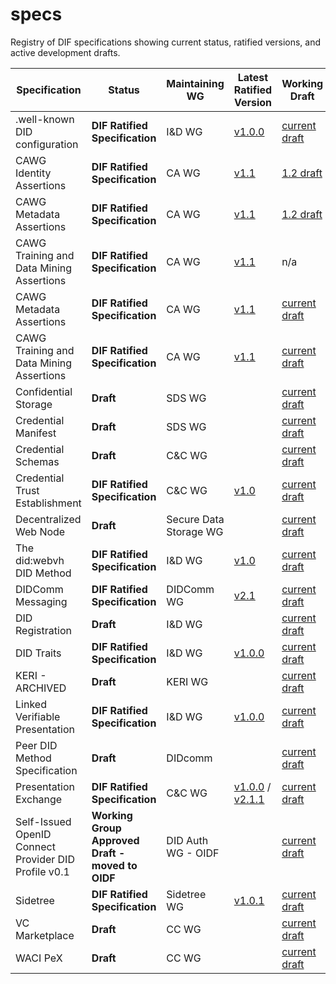 # specs

Registry of DIF specifications showing current status, ratified versions, and active development drafts.

| Specification | Status | Maintaining WG | Latest Ratified Version | Working Draft |
|---------------|--------|----------------|-------------------------|---------------|
| .well-known DID configuration | __DIF Ratified Specification__ | I&D WG | [v1.0.0](https://identity.foundation/well-known-did-configuration/resources/did-configuration/v1.0.0) | [current draft](https://identity.foundation/well-known-did-configuration/resources/did-configuration) |
| CAWG Identity Assertions  | __DIF Ratified Specification__ | CA WG | [v1.1](https://cawg.io/identity/1.1/)  | [1.2 draft](https://cawg.io/identity/1.2-draft/) |
| CAWG Metadata Assertions  | __DIF Ratified Specification__ | CA WG | [v1.1](https://cawg.io/metadata/1.1/) | [1.2 draft](https://cawg.io/metadata/1.2-draft+media-identifiers/) |
| CAWG Training and Data Mining Assertions  | __DIF Ratified Specification__ | CA WG | [v1.1](https://cawg.io/training-and-data-mining/1.1/)   | n/a |
| CAWG Metadata Assertions  | __DIF Ratified Specification__ | CA WG | [v1.1](https://cawg.io/metadata/1.1/) | [current draft](https://cawg.io/metadata/) |
| CAWG Training and Data Mining Assertions  | __DIF Ratified Specification__ | CA WG | [v1.1](https://cawg.io/training-and-data-mining/1.1/)   | [current draft](https://cawg.io/training-and-data-mining/) |
| Confidential Storage | __Draft__  |SDS WG |   |  [current draft](https://identity.foundation/confidential-storage/) |
| Credential Manifest | __Draft__ |  SDS WG |  |  [current draft](https://identity.foundation/credential-manifest/) |
| Credential Schemas  | __Draft__ | C&C WG | | [current draft](https://identity.foundation/credential-schemas/) |
| Credential Trust Establishment | __DIF Ratified Specification__  | C&C WG | [v1.0](https://identity.foundation/credential-trust-establishment/) | [current draft](https://identity.foundation/credential-trust-establishment/) |
| Decentralized Web Node  | __Draft__  | Secure Data Storage WG |  |  [current draft](https://identity.foundation/decentralized-web-node/spec/) |
| The did:webvh DID Method  | __DIF Ratified Specification__ | I&D WG | [v1.0](https://identity.foundation/didwebvh/v1.0/) | [current draft](https://identity.foundation/didwebvh/) |
| DIDComm Messaging  | __DIF Ratified Specification__ | DIDComm WG | [v2.1](https://identity.foundation/didcomm-messaging/spec/v2.1/)|  [current draft](https://identity.foundation/didcomm-messaging/spec/) |
| DID Registration  | __Draft__  |  I&D WG |  |  [current draft](https://identity.foundation/did-registration/) |
| DID Traits  | __DIF Ratified Specification__ | I&D WG | [v1.0.0](https://identity.foundation/did-traits/v1.0.0/) | [current draft](https://identity.foundation/did-traits/) |
| KERI - ARCHIVED | __Draft__ | KERI WG |   |  [current draft](https://github.com/decentralized-identity/keri) |
| Linked Verifiable Presentation  | __DIF Ratified Specification__ | I&D WG  | [v1.0.0](https://identity.foundation/linked-vp/spec/v1.0.0/) | [current draft](https://identity.foundation/linked-vp)|
| Peer DID Method Specification  | __Draft__ | DIDcomm  |  |   [current draft](https://identity.foundation/peer-did-method-spec/) |
| Presentation Exchange | __DIF Ratified Specification__ | C&C WG |  [v1.0.0](https://identity.foundation/presentation-exchange/spec/v1.0.0/) / [v2.1.1](https://identity.foundation/presentation-exchange/spec/v2.1.1/) | [current draft](https://github.com/decentralized-identity/presentation-exchange) |
| Self-Issued OpenID Connect Provider DID Profile v0.1  | __Working Group Approved Draft - moved to OIDF__  | DID Auth WG - OIDF  | | [current draft](https://identity.foundation/did-siop/) |
| Sidetree   | __DIF Ratified Specification__  | Sidetree WG |[v1.0.1](https://identity.foundation/sidetree/spec/) | [current draft](https://identity.foundation/sidetree/spec/) |
| VC Marketplace | __Draft__| CC WG | | [current draft](https://identity.foundation/vc-marketplace/) |
| WACI PeX | __Draft__ | CC WG | | [current draft](https://identity.foundation/waci-presentation-exchange/) |




